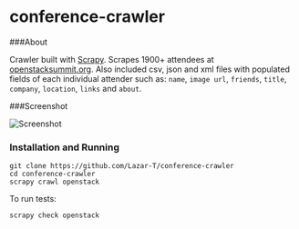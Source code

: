 conference-crawler
==================

###About

Crawler built with [Scrapy](http://scrapy.org/). Scrapes 1900+ attendees at [openstacksummit.org](http://openstacksummitnovember2014paris.sched.org/directory/attendees).
Also included csv, json and xml files with populated fields of each individual attender such as: `name`, `image url`, `friends`, `title`, `company`, `location`, `links` and `about`.

###Screenshot

![Screenshot](http://i.imgur.com/Z85Gaxn.png)

### Installation and Running
```
git clone https://github.com/Lazar-T/conference-crawler
cd conference-crawler
scrapy crawl openstack
```

To run tests:

```
scrapy check openstack
```

